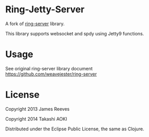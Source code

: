 # Ring-Jetty-Server

A fork of [ring-server](https://github.com/weavejester/ring-server) library.

This library supports websocket and spdy using Jetty9 functions.

# Usage

See original ring-server library document <https://github.com/weavejester/ring-server>

# License

Copyright 2013 James Reeves

Copyright 2014 Takashi AOKI

Distributed under the Eclipse Public License, the same as Clojure.

